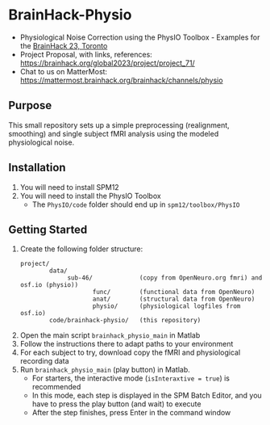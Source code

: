 # BrainHack-Physio

- Physiological Noise Correction using the PhysIO Toolbox - Examples for the [BrainHack 23, Toronto](https://brainhackto.github.io/global-toronto-12-2023/)
- Project Proposal, with links, references: https://brainhack.org/global2023/project/project_71/
- Chat to us on MatterMost: https://mattermost.brainhack.org/brainhack/channels/physio

## Purpose
This small repository sets up a simple preprocessing (realignment, smoothing) and single subject fMRI analysis using the modeled physiological noise.

## Installation
1. You will need to install SPM12
2. You will need to install the PhysIO Toolbox
    - The `PhysIO/code` folder should end up in `spm12/toolbox/PhysIO`


## Getting Started

1. Create the following folder structure:
   ```
   project/
           data/
                sub-46/             (copy from OpenNeuro.org fmri) and osf.io (physio))
                       func/        (functional data from OpenNeuro)
                       anat/        (structural data from OpenNeuro)
                       physio/      (physiological logfiles from osf.io)
           code/brainhack-physio/   (this repository)
   ```
2. Open the main script `brainhack_physio_main` in Matlab
3. Follow the instructions there to adapt paths to your environment
4. For each subject to try, download copy the fMRI and physiological recording data 
5. Run `brainhack_physio_main` (play button) in Matlab. 
    - For starters, the interactive mode (`isInteraxtive = true`) is recommended
    - In this mode, each step is displayed in the SPM Batch Editor, and you have to press the play button (and wait) to execute
    - After the step finishes, press Enter in the command window

